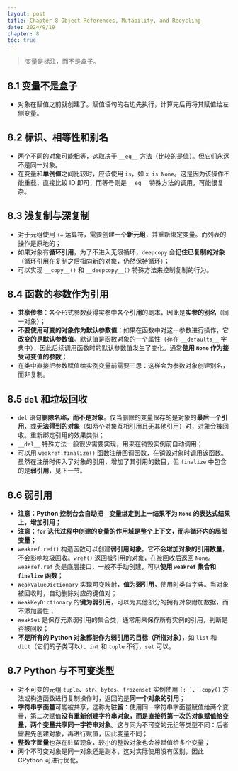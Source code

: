 ```yaml
---
layout: post
title: Chapter 8 Object References, Mutability, and Recycling
date: 2024/9/19
chapter: 8
toc: true
---
```


> 变量是标注，而不是盒子。

## 8.1 变量不是盒子

- 对象在赋值之前就创建了。赋值语句的右边先执行，计算完后再将其赋值给左侧变量。

## 8.2 标识、相等性和别名

- 两个不同的对象可能相等，这取决于 `__eq__` 方法（比较的是值）。但它们永远不是同一对象。
- 在变量和**单例值**之间比较时，应该使用 `is`，如 `x is None`。这是因为该操作不能重载，直接比较 ID 即可，而等号则是 `__eq__` 特殊方法的调用，可能很复杂。

## 8.3 浅复制与深复制

- 对于元组使用 `+=` 运算符，需要创建一个**新元组**，并重新绑定变量。而列表的操作是原地的；
- 如果对象有**循环引用**，为了不进入无限循环，`deepcopy` 会**记住已复制的对象**（循环引用在复制之后指向新的对象，仍然保持循环）；
- 可以实现 `__copy__()` 和 `__deepcopy__()` 特殊方法来控制复制的行为。

## 8.4 函数的参数作为引用

- **共享传参**：各个形式参数获得实参中各个**引用**的副本，因此是**实参的别名**（同一对象）；
- **不要使用可变的对象作为默认参数值**：如果在函数中对这一参数进行操作，它**改变的是默认参数值**。默认值是函数对象的一个属性（存在 `__defaults__` 字典中），因此后续调用函数时的默认参数值发生了变化。通常**使用 `None` 作为接受可变值的参数**；
- 在类中直接把参数赋值给实例变量前需要三思：这样会为参数对象创建别名，而非复制。

## 8.5 `del` 和垃圾回收

- `del` 语句**删除名称，而不是对象**。仅当删除的变量保存的是对象的**最后一个引用**，或**无法得到的对象**（如两个对象互相引用且无其他引用）时，对象会被回收。重新绑定引用的效果类似；
- `__del__` 特殊方法一般很少需要实现，用来在销毁实例前自动调用；
- 可以用 `weakref.finalize()` 函数注册回调函数，在销毁对象时调用该函数。虽然在注册时传入了对象的引用，增加了其引用的数目，但 `finalize` 中包含的是**弱引用**，见下一节。

## 8.6 弱引用

- **注意：Python 控制台会自动把 `_` 变量绑定到上一结果不为 `None` 的表达式结果上，增加引用；**
- **注意：`for` 迭代过程中创建的变量的作用域是整个上下文，而非循环内的局部变量；**
- `weakref.ref()` 构造函数可以创建**弱引用对象**，它**不会增加对象的引用数量**，不会影响垃圾回收。`wref()` 返回被引用的对象，在被回收后返回 `None`。`weakref.ref` 类是底层接口，一般不手动创建，可以**使用 `weakref` 集合和 `finalize` 函数**；
- `WeakValueDictionary` 实现可变映射，**值为弱引用**，使用时类似字典。当对象被回收时，自动删除对应的键值对；
- `WeakKeyDictionary` 的**键为弱引用**，可以为其他部分的拥有对象附加数据，而不添加属性；
- `WeakSet` 是保存元素弱引用的集合类，通常用来保存所有实例的引用，判断是否被回收；
- **不是所有的 Python 对象都能作为弱引用的目标（所指对象）**，如 `list` 和 `dict`（它们的子类可以）、`int` 和 `tuple` 不行，`set` 可以。

## 8.7 Python 与不可变类型

- 对不可变的元组 `tuple`、`str`、`bytes`、`frozenset` 实例使用 `[: ]`、`.copy()` 方法或构造函数进行复制操作时，返回的是**同一个对象的引用**；
- **字符串字面量**可能被共享，这称为**驻留**：使用同一字符串字面量赋值给两个变量，第二次赋值**没有重新创建字符串对象，而是直接将第一次的对象赋值给变量，两个变量共享同一字符串对象**。这与同为不可变的元组等类型不同：后者需要先创建对象，再进行赋值，因此变量不同；
- **整数字面量**也存在驻留现象，较小的整数对象也会被赋值给多个变量；
- 两个不可变对象是同一对象还是副本，这对实际使用没有区别，因此 CPython 可进行优化。
